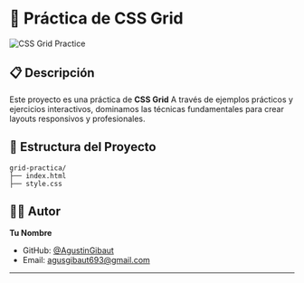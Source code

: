 
# 🎯 Práctica de CSS Grid

![CSS Grid Practice](/lovable-uploads/3830da4e-a545-4d8c-ad1d-216e3433df32.png)

## 📋 Descripción

Este proyecto es una práctica  de **CSS Grid**
A través de ejemplos prácticos y ejercicios interactivos, dominamos las técnicas fundamentales para crear layouts responsivos y profesionales.

## 📁 Estructura del Proyecto

```
grid-practica/
├── index.html
├── style.css
```

## 👨‍💻 Autor

**Tu Nombre**
- GitHub: [@AgustinGibaut](https://github.com/AgustinGibaut)
- Email: agusgibaut693@gmail.com

---


